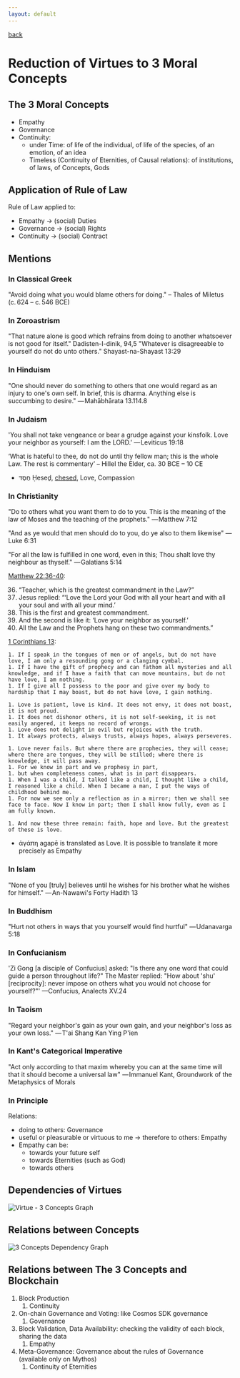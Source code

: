 ```yaml
---
layout: default
---
```

[back](./)

# Reduction of Virtues to 3 Moral Concepts

## The 3 Moral Concepts

- Empathy
- Governance
- Continuity: 
    - under Time: of life of the individual, of life of the species, of an emotion, of an idea
    - Timeless (Continuity of Eternities, of Causal relations): of institutions, of laws, of Concepts, Gods

## Application of Rule of Law

Rule of Law applied to:
- Empathy -> (social) Duties
- Governance -> (social) Rights
- Continuity -> (social) Contract

## Mentions

### In Classical Greek

"Avoid doing what you would blame others for doing." – Thales of Miletus (c. 624 – c. 546 BCE)

### In Zoroastrism

"That nature alone is good which refrains from doing to another whatsoever is not good for itself." Dadisten-I-dinik, 94,5
"Whatever is disagreeable to yourself do not do unto others." Shayast-na-Shayast 13:29

### In Hinduism

"One should never do something to others that one would regard as an injury to one's own self. In brief, this is dharma. Anything else is succumbing to desire." — Mahābhārata 13.114.8

### In Judaism

'You shall not take vengeance or bear a grudge against your kinsfolk. Love your neighbor as yourself: I am the LORD.' — Leviticus 19:18

‘What is hateful to thee, do not do until thy fellow man; this is the whole Law. The rest is commentary’ – Hillel the Elder, ca. 30 BCE – 10 CE

- חֶסֶד Ḥeseḏ, [chesed](https://en.wikipedia.org/wiki/Chesed), Love, Compassion

### In Christianity

"Do to others what you want them to do to you. This is the meaning of the law of Moses and the teaching of the prophets." — Matthew 7:12

"And as ye would that men should do to you, do ye also to them likewise" — Luke 6:31

"For all the law is fulfilled in one word, even in this; Thou shalt love thy neighbour as thyself." — Galatians 5:14

[Matthew 22:36-40](https://www.biblegateway.com/passage/?search=Matthew+22%3A36-40&version=NIV):

36. “Teacher, which is the greatest commandment in the Law?”
1. Jesus replied: “‘Love the Lord your God with all your heart and with all your soul and with all your mind.’
1. This is the first and greatest commandment.
1. And the second is like it: ‘Love your neighbor as yourself.’
1. All the Law and the Prophets hang on these two commandments.”


[1 Corinthians 13](https://www.biblegateway.com/passage/?search=1+Corinthians+13&version=NIV):
```
1. If I speak in the tongues of men or of angels, but do not have love, I am only a resounding gong or a clanging cymbal. 
1. If I have the gift of prophecy and can fathom all mysteries and all knowledge, and if I have a faith that can move mountains, but do not have love, I am nothing. 
1. If I give all I possess to the poor and give over my body to hardship that I may boast, but do not have love, I gain nothing.

1. Love is patient, love is kind. It does not envy, it does not boast, it is not proud. 
1. It does not dishonor others, it is not self-seeking, it is not easily angered, it keeps no record of wrongs. 
1. Love does not delight in evil but rejoices with the truth. 
1. It always protects, always trusts, always hopes, always perseveres.

1. Love never fails. But where there are prophecies, they will cease; where there are tongues, they will be stilled; where there is knowledge, it will pass away. 
1. For we know in part and we prophesy in part, 
1. but when completeness comes, what is in part disappears. 
1. When I was a child, I talked like a child, I thought like a child, I reasoned like a child. When I became a man, I put the ways of childhood behind me. 
1. For now we see only a reflection as in a mirror; then we shall see face to face. Now I know in part; then I shall know fully, even as I am fully known.

1. And now these three remain: faith, hope and love. But the greatest of these is love.
```

- ἀγάπη agapē is translated as Love. It is possible to translate it more precisely as Empathy

### In Islam

"None of you [truly] believes until he wishes for his brother what he wishes for himself." — An-Nawawi's Forty Hadith 13

### In Buddhism

"Hurt not others in ways that you yourself would find hurtful" — Udanavarga 5:18

### In Confucianism

'Zi Gong [a disciple of Confucius] asked: "Is there any one word that could guide a person throughout life?"
The Master replied: 
"How about 'shu' [reciprocity]: never impose on others what you would not choose for yourself?"' —Confucius, Analects XV.24

### In Taoism

"Regard your neighbor's gain as your own gain, and your neighbor's loss as your own loss." — T'ai Shang Kan Ying P'ien

### In Kant's Categorical Imperative

"Act only according to that maxim whereby you can at the same time will that it should become a universal law" — Immanuel Kant, Groundwork of the Metaphysics of Morals

### In Principle

Relations:
- doing to others: Governance
- useful or pleasurable or virtuous to me -> therefore to others: Empathy
- Empathy can be: 
  - towards your future self
  - towards Eternities (such as God)
  - towards others

## Dependencies of Virtues

![Virtue - 3 Concepts Graph](images/3virtues2.png)

## Relations between Concepts

![3 Concepts Dependency Graph](images/3concepts.png)


## Relations between The 3 Concepts and Blockchain


1. Block Production
    1. Continuity
1. On-chain Governance and Voting: like Cosmos SDK governance 
    1. Governance
1. Block Validation, Data Availability: checking the validity of each block, sharing the data
    1. Empathy
1. Meta-Governance: Governance about the rules of Governance (available only on Mythos)
    1. Continuity of Eternities
